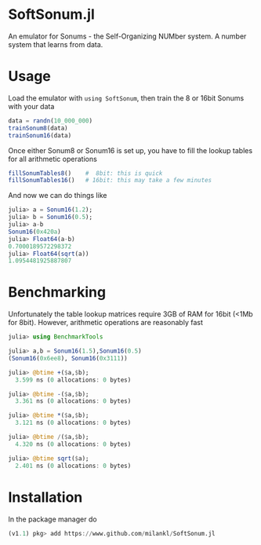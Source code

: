 # SoftSonum.jl
An emulator for Sonums - the Self-Organizing NUMber system. A number system that learns from data.

# Usage
Load the emulator with `using SoftSonum`, then train the 8 or 16bit Sonums with your data
```julia
data = randn(10_000_000)
trainSonum8(data)
trainSonum16(data)
```
Once either Sonum8 or Sonum16 is set up, you have to fill the lookup tables for all arithmetic operations
```julia
fillSonumTables8()    #  8bit: this is quick
fillSonumTables16()   # 16bit: this may take a few minutes
```
And now we can do things like
```julia
julia> a = Sonum16(1.2);
julia> b = Sonum16(0.5);
julia> a-b
Sonum16(0x420a)
julia> Float64(a-b)
0.7000189572298372
julia> Float64(sqrt(a))
1.0954481925887807
```
# Benchmarking

Unfortunately the table lookup matrices require 3GB of RAM for 16bit (<1Mb for 8bit). However, arithmetic operations are reasonably fast

```julia
julia> using BenchmarkTools

julia> a,b = Sonum16(1.5),Sonum16(0.5)
(Sonum16(0x6ee8), Sonum16(0x3111))

julia> @btime +($a,$b);
  3.599 ns (0 allocations: 0 bytes)

julia> @btime -($a,$b);
  3.361 ns (0 allocations: 0 bytes)

julia> @btime *($a,$b);
  3.121 ns (0 allocations: 0 bytes)

julia> @btime /($a,$b);
  4.320 ns (0 allocations: 0 bytes)

julia> @btime sqrt($a);
  2.401 ns (0 allocations: 0 bytes)
```


# Installation
In the package manager do
```julia
(v1.1) pkg> add https://www.github.com/milankl/SoftSonum.jl
```




